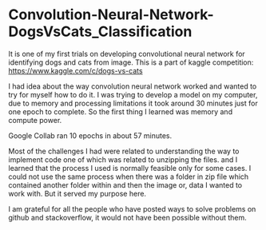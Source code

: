 # Convolution-Neural-Network-DogsVsCats_Classification
It is one of my first trials on developing convolutional neural network for identifying dogs and cats from image. This is a part of kaggle competition: https://www.kaggle.com/c/dogs-vs-cats

I had idea about the way convolution neural network worked and wanted to try for myself how to do it. I was trying to develop a model on my computer, due to memory and processing limitations it took around 30 minutes just for one epoch to complete. So the first thing I learned was memory and compute power.

Google Collab ran 10 epochs in about 57 minutes.

Most of the challenges I had were related to understanding the way to implement code one of which was related to unzipping the files. and I learned that the process I used is normally feasible only for some cases. I could not use the same process when there was a folder in zip file which contained another folder within and then the image or, data I wanted to work with. But it served my purpose here.

I am grateful for all the people who have posted ways to solve problems on github and stackoverflow, it would not have been possible without them.

